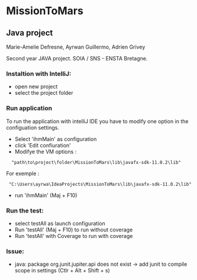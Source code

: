 # MissionToMars

## Java project
Marie-Amelie Defresne, Ayrwan Guillermo, Adrien Grivey

Second year JAVA project. SOIA / SNS - ENSTA Bretagne. 

### Instaltion with IntelliJ:
- open new project
- select the project folder

### Run application
To run the application with intelliJ IDE you have to modify one option in the configuation settings.
- Select 'ihmMain' as configuration
- click 'Edit confiuration'
- Modifye the VM options :
```
  "path\to\project\folder\MissionToMars\lib\javafx-sdk-11.0.2\lib"
 ```
 For exemple :
 ```
  "C:\Users\ayrwa\IdeaProjects\MissionToMars\lib\javafx-sdk-11.0.2\lib"
 ```
 - run 'ihmMain' (Maj + F10)

### Run the test:
- select testAll as launch configuration
- Run 'testAll' (Maj + F10) to run without coverage
- Run 'testAll' with Coverage to run with coverage


### Issue:
- java: package org.junit.jupiter.api does not exist -> add junit to compile scope in settings (Ctlr + Alt + Shift + s)
